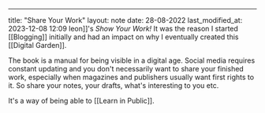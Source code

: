 ---
title: "Share Your Work"
layout: note
date: 28-08-2022
last_modified_at: 2023-12-08 12:09
leon]]'s *Show Your Work!* It was the reason I started [[Blogging]] initially and had an impact on why I eventually created this [[Digital Garden]].

The book is a manual for being visible in a digital age. Social media requires constant updating and you don't necessarily want to share your finished work, especially when magazines and publishers usually want first rights to it. So share your notes, your drafts, what's interesting to you etc.

It's a way of being able to [[Learn in Public]].
